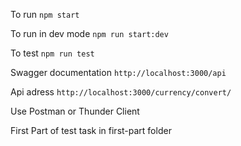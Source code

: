 To run
```npm start```

To run in dev mode
```npm run start:dev```

To test
```npm run test```

Swagger documentation
```http://localhost:3000/api```

Api adress
```http://localhost:3000/currency/convert/```

Use Postman or Thunder Client


First Part of test task in first-part folder